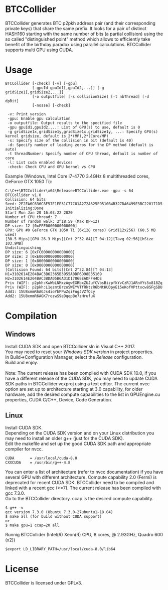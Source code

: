 # BTCCollider

BTCCollider generates BTC p2pkh address pair (and their corresponding private keys) that 
share the same prefix. It looks for a pair of distinct HASH160 starting with the same number 
of bits (a partial collision) using the so called "distinguished point" method which allows 
to efficiently take benefit of the birthday paradox using parallel calculations.
BTCCollider supports multi GPU using CUDA.

# Usage

```
BTCCollider [-check] [-v] [-gpu]
            [-gpuId gpuId1[,gpuId2,...]] [-g gridSize1[,gridSize2,...]]
            [-o outputfile] [-s collisionSize] [-t nbThread] [-d dpBit]
            [-nosse] [-check]

 -v: Print version
 -gpu: Enable gpu calculation
 -o outputfile: Output results to the specified file
 -gpu gpuId1,gpuId2,...: List of GPU(s) to use, default is 0
 -g gridSize1x,gridSize1y,gridSize1x,gridSize1y, ...: Specify GPU(s) kernel gridsize, default is 2*(MP),2*(Core/MP)
 -s: Specify size of the collision in bit (default is 40)
 -d: Specify number of leading zeros for the DP method (default is auto)
 -t threadNumber: Specify number of CPU thread, default is number of core
 -l: List cuda enabled devices
 -check: Check CPU and GPU kernel vs CPU
```
 
Example (Windows, Intel Core i7-4770 3.4GHz 8 multithreaded cores, GeForce GTX 1050 Ti):
```
C:\C++\BTCCollider\x64\Release>BTCCollider.exe -gpu -s 64
BTCCollider v1.0
Collision: 64 bits
Seed: 2F2FA6C636C8F57E1EE31C77C81A272A325F9510B4B327DA6499E3BC220171D5
Initializing:Done
Start Mon Jan 20 16:03:22 2020
Number of CPU thread: 7
Number of random walk: 2^18.59 (Max DP=12)
DP size: 12 [0xFFF0000000000000]
GPU: GPU #0 GeForce GTX 1050 Ti (6x128 cores) Grid(12x256) (60.5 MB used)
[30.5 Mips][GPU 26.3 Mips][Cnt 2^32.84][T 04:12][Tavg 02:56][hSize 103.9MB]
Undistinguishing
DP size: 6 [0xFC00000000000000]
DP size: 3 [0xE000000000000000]
DP size: 1 [0x8000000000000000]
DP size: 0 [0x0000000000000000]
[Collision Found: 64 bits][Cnt 2^32.84][T 04:13]
H1=3102614E204BAC3B62365B3955A0DF6D98E35169
H2=3102614E204BAC3BDA05B6A31D17868EADFF44DE
Priv (WIF): p2pkh:KwWbLNMxzAgwEXRbxZUJufCVbsBizpfkYvCzRJ1ARnVYs5x818Zq
Priv (WIF): p2pkh:L1ezmtBrzoSWEYVTfRktzR6bNtHUDpyE15eKofVPttxcw8SFgSBU
Add1: 15U8xmmR6AGJs4ioYbPPwZqiFugJVZfQcy
Add2: 15U8xmmR6AGK7rozwS9eDqepBe7zHrufuX
```

# Compilation

## Windows

Install CUDA SDK and open BTCCollider.sln in Visual C++ 2017.\
You may need to reset your *Windows SDK version* in project properties.\
In Build->Configuration Manager, select the *Release* configuration.\
Build and enjoy.\
\
Note: The current release has been compiled with CUDA SDK 10.0, if you have a different release of the CUDA SDK, you may need to update CUDA SDK paths in BTCCollider.vcxproj using a text editor. The current nvcc option are set up to architecture starting at 3.0 capability, for older hardware, add the desired compute capabilities to the list in GPUEngine.cu properties, CUDA C/C++, Device, Code Generation.

## Linux

Install CUDA SDK.\
Depending on the CUDA SDK version and on your Linux distribution you may need to install an older g++ (just for the CUDA SDK).\
Edit the makefile and set up the good CUDA SDK path and appropriate compiler for nvcc. 

```
CUDA       = /usr/local/cuda-8.0
CXXCUDA    = /usr/bin/g++-4.8
```

You can enter a list of architecture (refer to nvcc documentation) if you have several GPU with different architecture. Compute capability 2.0 (Fermi) is deprecated for recent CUDA SDK.
BTCCollider need to be compiled and linked with a recent gcc (>=7). The current release has been compiled with gcc 7.3.0.\
Go to the BTCCollider directory. ccap is the desired compute capability.

```
$ g++ -v
gcc version 7.3.0 (Ubuntu 7.3.0-27ubuntu1~18.04)
$ make all (for build without CUDA support)
or
$ make gpu=1 ccap=20 all
```
Runnig BTCCollider (Intel(R) Xeon(R) CPU, 8 cores,  @ 2.93GHz, Quadro 600 (x2))
```
$export LD_LIBRARY_PATH=/usr/local/cuda-8.0/lib64
```

# License

BTCCollider is licensed under GPLv3.

